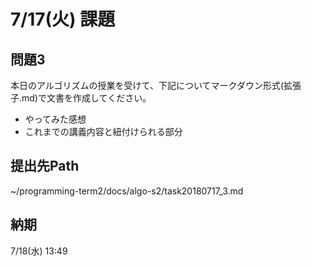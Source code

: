 # 7/17(火) 課題

## 問題3

本日のアルゴリズムの授業を受けて、下記についてマークダウン形式(拡張子.md)で文書を作成してください。

* やってみた感想
* これまでの講義内容と紐付けられる部分

## 提出先Path

~/programming-term2/docs/algo-s2/task20180717_3.md

## 納期

7/18(水) 13:49

